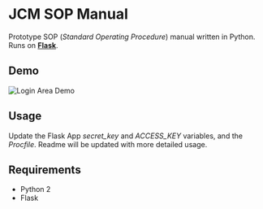 # JCM SOP Manual
Prototype SOP (*Standard Operating Procedure*) manual written in Python. Runs on [**Flask**](https://flask.palletsprojects.com/en/1.1.x/).

## Demo
![Login Area Demo](https://i.imgur.com/IgZJD8q.png)

## Usage
Update the Flask App *secret_key* and *ACCESS_KEY* variables, and the *Procfile*. Readme will be updated with more detailed usage.

## Requirements
 - Python 2
 - Flask